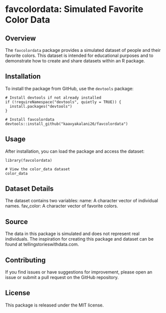 # favcolordata: Simulated Favorite Color Data

## Overview

The `favcolordata` package provides a simulated dataset of people and their favorite colors. This dataset is intended for educational purposes and to demonstrate how to create and share datasets within an R package.

## Installation

To install the package from GitHub, use the `devtools` package:

```{r}
# Install devtools if not already installed
if (!requireNamespace("devtools", quietly = TRUE)) {
  install.packages("devtools")
}

# Install favcolordata
devtools::install_github("kaavyakalani26/favcolordata")
```

## Usage

After installation, you can load the package and access the dataset:

```{r}
library(favcolordata)

# View the color_data dataset
color_data
```

## Dataset Details
The dataset contains two variables:
name: A character vector of individual names.
fav_color: A character vector of favorite colors.

## Source
The data in this package is simulated and does not represent real individuals. The inspiration for creating this package and dataset can be found at tellingstorieswithdata.com.

## Contributing
If you find issues or have suggestions for improvement, please open an issue or submit a pull request on the GitHub repository.

## License
This package is released under the MIT license.
